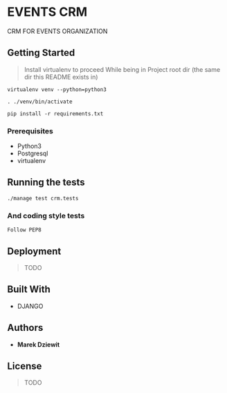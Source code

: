 # EVENTS CRM

CRM FOR EVENTS ORGANIZATION

## Getting Started

> Install virtualenv to proceed
> While being in Project root dir (the same dir this README exists in)

```
virtualenv venv --python=python3
```

```
. ./venv/bin/activate
```

```
pip install -r requirements.txt
```
### Prerequisites

* Python3
* Postgresql
* virtualenv

## Running the tests

`./manage test crm.tests`

### And coding style tests

```
Follow PEP8
```

## Deployment

> TODO

## Built With

* DJANGO

## Authors

* **Marek Dziewit**

## License

> TODO
